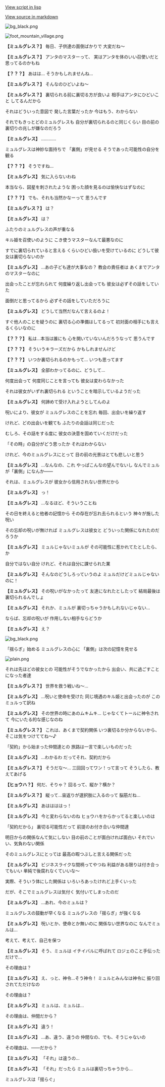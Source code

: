 [View script in lisp](../scripts/202210680.txt)

[View source in markdown](202210680.md)

![bg_black.png](../images/backgrounds/bg_black.png)

![foot_mountain_village.png](../images/backgrounds/foot_mountain_village.png)

**【ミュルグレス？】**
毎日、子供達の面倒ばかりで
大変だね～

**【ミュルグレス？】**
アンタのマスターって、
実はアンタを体のいい召使いだと
思ってるのかもね

**【？？？】**
あはは…
そうかもしれませんね…

**【ミュルグレス？】**
そんなのひどいよね～

**【ミュルグレス？】**
裏切られる前に裏切る方が良いよ
相手はアンタにひどいこと
してるんだから

それはどういった意図で
発した言葉だったか
今はもう、わからない

それでもきっとどのミュルグレスも
自分が裏切られるのと同じくらい
目の前の裏切りの兆しが嫌なのだろう

**【ミュルグレス】**
…………

ミュルグレスは神妙な面持ちで
「裏側」が見せる
そうであった可能性の自分を観る

**【？？？】**
そうですね…

**【ミュルグレス】**
気に入らないわね

本当なら、図星を刺されたような
困った顔を見るのは愉快なはずなのに

**【？？？】**
でも、それも当然かなーって
思うんです

**【ミュルグレス？】**
は？

**【ミュルグレス】**
は？

ふたりのミュルグレスの声が重なる

キル姫を召使いのように
こき使うマスターなんて最悪なのに

すでに裏切られていると言える
くらいひどい扱いを受けているのに
どうして彼女は裏切らないのか

**【ミュルグレス】**
…あの子ども達が大事なの？
教会の責任者は
あくまでアンタのマスターなのに

出会ったことが忘れられて
何度繰り返し出会っても
彼女は必ずその話をしていた

面倒だと思ってるから
必ずその話をしていただろうに

**【ミュルグレス】**
どうして当然だなんて言えるのよ！

すぐ他人のことを疑うのに
裏切る心の準備はしてるって
初対面の相手にも言えるくらいなのに

**【？？？】**
私は…本当は誰にも
心を開いていないんだろうなって
思うんです

**【？？？】**
そういうキラーズだから
かもしれませんけど

**【？？？】**
いつか裏切られるのかもって…
いつも思ってます

**【ミュルグレス】**
全部わかってるのに、どうして…

何度出会って
何度同じことを言っても
彼女は変わらなかった

それは彼女がいずれ裏切られる
ということを暗示しているようだった

**【ミュルグレス】**
何諦めて受け入れようとしてんのよ

呪いにより、彼女が
ミュルグレスのことを忘れ
毎回、出会いを繰り返す

けれど、どの出会いを観ても
ふたりの会話は同じだった

むしろ、その話をする度に
彼女の決意を固めていくだけだった

「その時」の自分がどう思ったか
それはわからない

けれど、今のミュルグレスにとって
目の前の光景はとても悲しいと思う

**【ミュルグレス】**
…なんなの、これ
やっぱこんなの望んでないし
なんでミュルが「裏側」になんか――

それは、ミュルグレスが
彼女から信用されない世界だから

**【ミュルグレス】**
っ！

**【ミュルグレス】**
…なるほど、そういうことね

その日を終えると他者の記憶から
その存在が忘れ去られるという
神々が施した呪い

その忘却の呪いが無ければ
ミュルグレスは彼女と
どういった関係になれたのだろうか

**【ミュルグレス】**
ミュルじゃないミュルが
その可能性に惹かれてたとしたら、か

自分ではない自分
けれど、それは自分に課せられた業

**【ミュルグレス】**
そんなのどうしろっていうのよ
ミュルだけどミュルじゃないのに！

**【ミュルグレス】**
その呪いがなかったって
友達になれたとしたって
結局最後は裏切られるんでしょ

**【ミュルグレス】**
それか、ミュルが
裏切っちゃうかもしれないじゃない…

ならば、忘却の呪いが
作用しない相手ならどうか

**【ミュルグレス】**
え？

![bg_black.png](../images/backgrounds/bg_black.png)

「揺らぎ」始める
ミュルグレスの心に
「裏側」は次の記憶を見せる

![plain.png](../images/backgrounds/plain.png)

それは先ほどの彼女との
可能性がそうでなかったから
出会い、共に過ごすことになった者達

**【ミュルグレス？】**
世界を救う戦いね～…

**【ミュルグレス】**
…呪いと使命を受けた
同じ境遇のキル姫と出会ったのが
このミュルって訳ね

**【ミュルグレス】**
その世界の時にあのムキムキ…
じゃなくてトールに神令されて
今にいたる的な感じなのね

**【ミュルグレス？】**
これは、あくまで契約関係
いつ裏切るか分からないから、
そこは気をつけててね～♪

「契約」から始まった仲間達との
旅路は一言で楽しいものだった

**【ミュルグレス】**
…わかるわ
だってそれ、契約だから

**【ミュルグレス？】**
そうだな～…
三回回ってワン！って言って
そうしたら、教えてあげる

**【ヒョウハ？】**
何だ、そりゃ？
回るって、縦か？横か？

**【ミュルグレス？】**
縦って…宙返りが選択肢に入るのって
脳筋だね…

**【ミュルグレス】**
あははははっ！

**【ミュルグレス】**
今と変わらないのね
ヒョウハをからかってると楽しいのは

「契約だから」
裏切る可能性だって
前提のお付き合いな仲間達

明日からの関係なんて気にしない
目の前のことが面白ければ面白い
それでいい、気負わない関係

そのミュルグレスにとっては
最高の暇つぶしと言える関係だった

**【ミュルグレス】**
ビジネスライクな間柄ってやつね
利益がある限りは付き合ってもいい
単純で後腐れなくていいな～

実際、そういう体にした関係は
いろいろあったけれど上手くいった

だが、そこでミュルグレスは気付く
気付いてしまったのだ

**【ミュルグレス】**
…あれ、今のミュルは？

ミュルグレスの鼓動が早くなる
ミュルグレスの「揺らぎ」が強くなる

**【ミュルグレス】**
呪いとか、使命とか無いのに
関係ない世界なのに
なんでミュルは…

考えて、考えて、自己を保つ

**【ミュルグレス】**
そう、ミュルは
イチイバルに呼ばれて
ロジェのこと手伝っただけで…

その理由は？

**【ミュルグレス】**
え、っと、神令…そう神令！
ミュルとみんなは神令に
振り回されてただけなの

その理由は？

**【ミュルグレス】**
ミュルは、ミュルは…

その理由は、仲間だから？

**【ミュルグレス】**
違う！

**【ミュルグレス】**
…あ、違う、違うの
仲間なの、でも、そうじゃないの

その理由は、――だから？

**【ミュルグレス】**
「それ」は違うの…

**【ミュルグレス】**
「それ」だったら
ミュルは裏切っちゃうから…

ミュルグレスは「揺らぐ」
